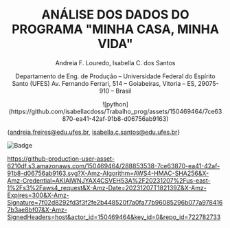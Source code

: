 <h1 align="center"> ANÁLISE DOS DADOS DO PROGRAMA "MINHA CASA, MINHA VIDA" </h1> 

<p align="center"> 
Andreia F. Louredo, Isabella C. dos Santos
</p>
<p align="center"> 
Departamento de Eng. de Produção – Universidade Federal do Espírito Santo (UFES)
Av. Fernando Ferrari, 514 – Goiabeiras, Vitoria – ES, 29075-910 – Brasil
</p>
<p align="center"> ![python](https://github.com/isabellacdoss/Trabalho_prog/assets/150469464/7ce63870-ea41-42af-91b8-d06756ab9163)



{andreia.freires@edu.ufes.br, isabella.c.santos@edu.ufes.br}
</p>

<img alt="Badge" src="[https://img.shields.io/badge/Descri%C3%A7%C3%A3o-youlike](https://github-production-user-asset-6210df.s3.amazonaws.com/150469464/288853538-7ce63870-ea41-42af-91b8-d06756ab9163.svg?X-Amz-Algorithm=AWS4-HMAC-SHA256&X-Amz-Credential=AKIAIWNJYAX4CSVEH53A%2F20231207%2Fus-east-1%2Fs3%2Faws4_request&X-Amz-Date=20231207T182139Z&X-Amz-Expires=300&X-Amz-Signature=7f02d8292fd3f3f2fe2b448520f7a0fa77b96085296b077a9784167b3ae8bf07&X-Amz-SignedHeaders=host&actor_id=150469464&key_id=0&repo_id=722782733
)">

https://github-production-user-asset-6210df.s3.amazonaws.com/150469464/288853538-7ce63870-ea41-42af-91b8-d06756ab9163.svg?X-Amz-Algorithm=AWS4-HMAC-SHA256&X-Amz-Credential=AKIAIWNJYAX4CSVEH53A%2F20231207%2Fus-east-1%2Fs3%2Faws4_request&X-Amz-Date=20231207T182139Z&X-Amz-Expires=300&X-Amz-Signature=7f02d8292fd3f3f2fe2b448520f7a0fa77b96085296b077a9784167b3ae8bf07&X-Amz-SignedHeaders=host&actor_id=150469464&key_id=0&repo_id=722782733






